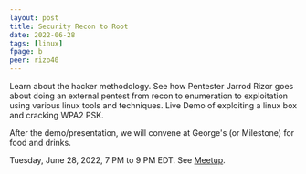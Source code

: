 ```yaml
---
layout: post
title: Security Recon to Root
date: 2022-06-28
tags: [linux]
fpage: b
peer: rizo40
---
```


Learn about the hacker methodology. See how Pentester Jarrod Rizor
goes about doing an external pentest from recon to enumeration to
exploitation using various linux tools and techniques. Live Demo of
exploiting a linux box and cracking WPA2 PSK.

After the demo/presentation, we will convene at George's (or Milestone) for
food and drinks.

Tuesday, June 28, 2022, 7 PM to 9 PM EDT. See [Meetup]({{site.meetupurl}}).
